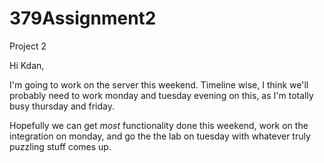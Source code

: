 # 379Assignment2
Project 2

Hi Kdan,

I'm going to work on the server this weekend. Timeline wise, I think we'll probably need to work monday and tuesday evening on this,
as I'm totally busy thursday and friday.

Hopefully we can get *most* functionality done this weekend, work on the integration on monday, and go the the lab on tuesday with
whatever truly puzzling stuff comes up.
